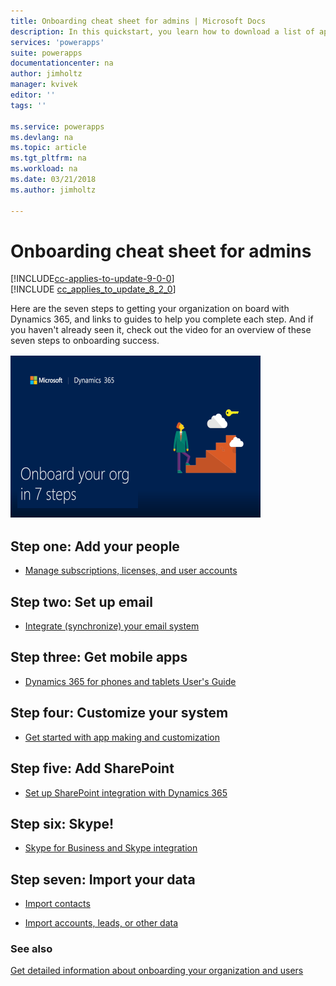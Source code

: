 ```yaml
---
title: Onboarding cheat sheet for admins | Microsoft Docs
description: In this quickstart, you learn how to download a list of apps created in your environments
services: 'powerapps'
suite: powerapps
documentationcenter: na
author: jimholtz
manager: kvivek
editor: ''
tags: ''

ms.service: powerapps
ms.devlang: na
ms.topic: article
ms.tgt_pltfrm: na
ms.workload: na
ms.date: 03/21/2018
ms.author: jimholtz

---
```

# Onboarding cheat sheet for admins

[!INCLUDE[cc-applies-to-update-9-0-0](../includes/cc_applies_to_update_9_0_0.md)]<br/>[!INCLUDE [cc_applies_to_update_8_2_0](../includes/cc_applies_to_update_8_2_0.md)]

Here are the seven steps to getting your organization on board with Dynamics 365, and links to guides  to help you complete each step. And if you haven't already seen it, check out the video for an overview of these seven steps to onboarding success.  
  
<a name="heroArea"></a> [![Thumbnail for admin onboarding video](media/thumbnail-admin-onboarding-video.png "Thumbnail for admin onboarding video")](https://go.microsoft.com/fwlink/?linkid=835697)  
  
## Step one: Add your people 
  
-   [Manage subscriptions, licenses, and user accounts](manage-subscriptions-licenses-user-accounts.md)
  
## Step two: Set up email  
  
-   [Integrate (synchronize) your email system](https://docs.microsoft.com/dynamics365/customer-engagement/admin/integrate-synchronize-your-email-system)
  
## Step three: Get mobile apps  
  
-   [Dynamics 365 for phones and tablets User's Guide](https://docs.microsoft.com/dynamics365/customer-engagement/mobile-app/dynamics-365-phones-tablets-users-guide)  
  
## Step four: Customize your system  
  
-   [Get started with app making and customization](../maker/model-driven-apps/getting-started-customization.md)
  
## Step five: Add SharePoint  
  
-   [Set up SharePoint integration with Dynamics 365](https://docs.microsoft.com/dynamics365/customer-engagement/admin/set-up-sharepoint-integration)  
  
## Step six: Skype!  
  
-   [Skype for Business and Skype integration](skype-business-integration.md)  
  
## Step seven: Import your data  
  
-   [Import contacts](https://docs.microsoft.com/dynamics365/customer-engagement/basics/import-contacts)  
  
-   [Import accounts, leads, or other data](https://docs.microsoft.com/dynamics365/customer-engagement/basics/import-accounts-leads-other-data)  
  
### See also 
 [Get detailed information about onboarding your organization and users](onboard-your-organization-and-users-to-dynamics-365-online.md)
